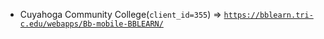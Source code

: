  - Cuyahoga Community College(`client_id=355`) => [`https://bblearn.tri-c.edu/webapps/Bb-mobile-BBLEARN/`](https://bblearn.tri-c.edu/webapps/Bb-mobile-BBLEARN/)
